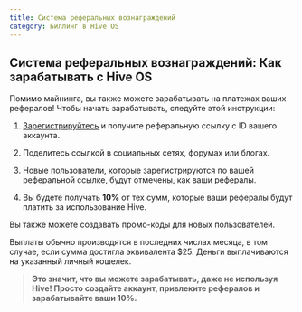 ```yaml
---
title: Система реферальных вознаграждений
category: Биллинг в Hive OS
---
```

## Система реферальных вознаграждений: Как зарабатывать с Hive OS

Помимо майнинга, вы также можете зарабатывать на платежах ваших рефералов! Чтобы начать зарабатывать, следуйте этой инструкции:

1. [Зарегистрируйтесь](https://the.hiveos.farm/register/) и получите реферальную ссылку с ID вашего аккаунта.

2. Поделитесь ссылкой в социальных сетях, форумах или блогах.

3. Новые пользователи, которые зарегистрируются по вашей реферальной ссылке, будут отмечены, как ваши рефералы.

4. Вы будете получать **10%** от тех сумм, которые ваши рефералы будут платить за использование Hive.

Вы также можете создавать промо-коды для новых пользователей.

Выплаты обычно производятся в последних числах месяца, в том случае, если сумма достигла эквивалента $25. Деньги выплачиваются на указанный личный кошелек.

>**Это значит, что вы можете зарабатывать, даже не используя Hive! Просто создайте аккаунт, привлеките рефералов и зарабатывайте ваши 10%.**
